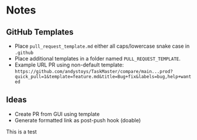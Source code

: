 # Notes
## GitHub Templates
- Place `pull_request_template.md` either all caps/lowercase snake case in `.github`
- Place additional templates in a folder named `PULL_REQUEST_TEMPLATE`.
- Example URL PR using non-default template:
`https://github.com/andystoys/TaskMaster/compare/main...prod?quick_pull=1&template=feature.md&title=Bug+fix&labels=bug,help+wanted`

## Ideas
- Create PR from GUI using template
- Generate formatted link as post-push hook (doable)


This is a test
